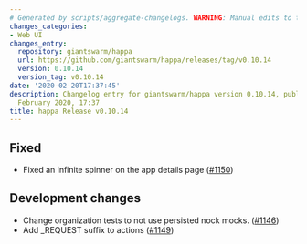 ```yaml
---
# Generated by scripts/aggregate-changelogs. WARNING: Manual edits to this files will be overwritten.
changes_categories:
- Web UI
changes_entry:
  repository: giantswarm/happa
  url: https://github.com/giantswarm/happa/releases/tag/v0.10.14
  version: 0.10.14
  version_tag: v0.10.14
date: '2020-02-20T17:37:45'
description: Changelog entry for giantswarm/happa version 0.10.14, published on 20
  February 2020, 17:37
title: happa Release v0.10.14
---
```


## Fixed

- Fixed an infinite spinner on the app details page ([#1150](https://github.com/giantswarm/happa/pull/1150))

## Development changes

- Change organization tests to not use persisted nock mocks. ([#1146](https://github.com/giantswarm/happa/pull/1146))
- Add _REQUEST suffix to actions ([#1149](https://github.com/giantswarm/happa/pull/1149))
